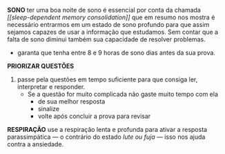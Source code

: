 **SONO**
ter uma boa noite de sono é essencial por conta da chamada *[[sleep-dependent memory consolidation]]* que em resumo nos mostra é necessário entrarmos em um estado de sono profundo para que assim sejamos capazes de usar a informação que estudamos.  Sem contar que a falta de sono diminui também sua capacidade de resolver problemas.
- garanta que tenha entre 8 e 9 horas de sono dias antes da sua prova.

**PRIORIZAR QUESTÕES** 
1. passe pela questões em tempo suficiente para que consiga ler, interpretar e responder. 
	- Se a questão for muito complicada não gaste muito tempo com ela
		- de sua melhor resposta
		- sinalize
		- volte após concluir a prova para revisar

**RESPIRAÇÃO**
 use a respiração lenta e profunda para ativar a resposta parassimpática — o contrário do estado *lute ou fuja* — isso nos ajuda contra a ansiedade.